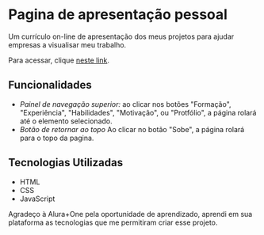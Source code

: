 # Pagina de apresentação pessoal

Um currículo on-line de apresentação dos meus projetos para ajudar empresas a visualisar meu trabalho.

Para acessar, clique [neste link](https://pessoal-6cen.vercel.app/).

## Funcionalidades

- *Painel de navegação superior:* ao clicar nos botões "Formação", "Experiência", "Habilidades", "Motivação", ou "Protfólio", a página rolará até o elemento selecionado.
- *Botão de retornar ao topo* Ao clicar no botão "Sobe", a página rolará para o topo da pagina.


## Tecnologias Utilizadas

- HTML
- CSS
- JavaScript

Agradeço à Alura+One pela oportunidade de aprendizado, aprendi em sua plataforma as tecnologias que me permitiram criar esse projeto.
